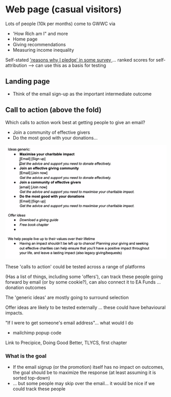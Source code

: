 # Web page \(casual visitors\)

Lots of people \(10k per months\) come to GWWC via 

* 'How Rich am I" and more
* Home page
* Giving recommendations
* Measuring income inequality 

Self-stated ['reasons why I pledge' in some survey ](https://docs.google.com/spreadsheets/d/1kSTVO4K8t0x15qU6Tldlh6lbbMtIA7nG5NXLchyVGfw/edit#gid=1797640165)... ranked scores for self-attribution --&gt; can use this as a basis for testing

## Landing page

* Think of the email sign-up as the important intermediate outcome

## Call to action \(above the fold\)

Which calls to action work best at getting people to give an email?

* Join a community of effective givers
* Do the most good with your donations... 

![](../../.gitbook/assets/image%20%286%29.png)

These 'calls to action' could be tested across a range of platforms

\(Has a list of things, including some 'offers'\), can track these people going forward by email \(or by some cookie?\), can also connect it to EA Funds ... donation outcomes

The 'generic ideas' are mostly going to surround selection

Offer ideas are likely to be tested externally ... these could have behavioural impacts. 

"If I were to get someone's email address"... what would I do

* mailchimp popup code

Link to Precipice, Doing Good Better, TLYCS, first chapter

### What is the goal 

* If the email signup \(or the promotion\) itself has no impact on outcomes, the goal should be to maximize the response \(at least assuming it is sorted top-down\)
* ... but some people may skip over the email... it would be nice if we could track these people 



